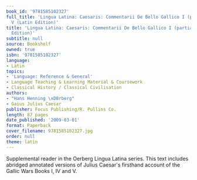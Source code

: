 ```yaml
---
book_id: '9781585102327'
full_title: 'Lingua Latina: Caesaris: Commentarii De Bello Gallico I (partial), IV,
  V (Latin Edition)'
title: 'Lingua Latina: Caesaris: Commentarii De Bello Gallico I (partial), IV, V (Latin
  Edition)'
subtitle: null
source: Bookshelf
owned: true
isbn: '9781585102327'
language:
- Latin
topics:
- 'Language: Reference & General'
- Language Teaching & Learning Material & Coursework
- Classical History / Classical Civilisation
authors:
- "Hans Henning \xD8rberg"
- Gaius Julius Caesar
publisher: Focus Publishing/R. Pullins Co.
length: 87 pages
date_published: '2009-03-01'
format: Paperback
cover_filename: 9781585102327.jpg
order: null
theme: latin
---
```

Supplemental reader in the Oerberg Lingua Latina series. This text includes abridged annotated versions of Julius Caesar's firsthand account of the Gallic Wars Books I, IV and V.
